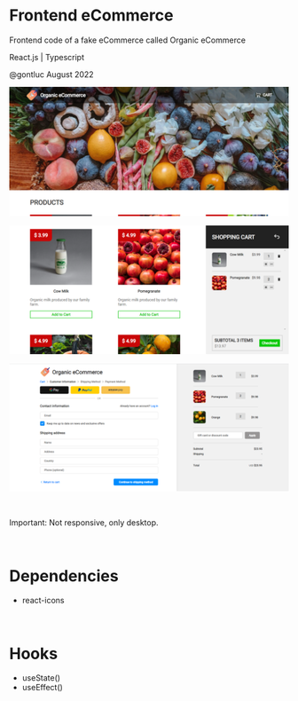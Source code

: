 # Frontend eCommerce

Frontend code of a fake eCommerce called Organic eCommerce

React.js | Typescript

@gontluc August 2022

![Page Preview](showcase1.png)

![Page Preview2](showcase2.png)

![Page Preview3](showcase3.png)

<br />

Important: Not responsive, only desktop.

<br />

# Dependencies

* react-icons

<br />

# Hooks

* useState()
* useEffect()

